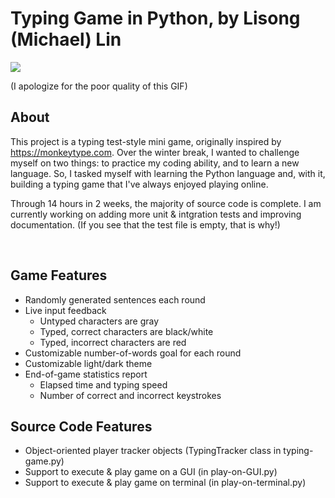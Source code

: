 # Typing Game in Python, by Lisong (Michael) Lin
![](https://i.imgur.com/g4uCmDl.gif)

(I apologize for the poor quality of this GIF)

## About
This project is a typing test-style mini game, originally inspired by https://monkeytype.com. 
Over the winter break, I wanted to challenge myself on two things: to practice my coding ability, and to learn a new language. 
So, I tasked myself with learning the Python language and, with it, building a typing game that I've always enjoyed playing online. 

Through 14 hours in 2 weeks, the majority of source code is complete. I am currently working on adding more unit & intgration tests and improving documentation.
(If you see that the test file is empty, that is why!) 

&nbsp;

## Game Features
- Randomly generated sentences each round
- Live input feedback
  - Untyped characters are gray
  - Typed, correct characters are black/white
  - Typed, incorrect characters are red
- Customizable number-of-words goal for each round
- Customizable light/dark theme
- End-of-game statistics report
  - Elapsed time and typing speed
  - Number of correct and incorrect keystrokes

## Source Code Features
- Object-oriented player tracker objects (TypingTracker class in typing-game.py)
- Support to execute & play game on a GUI (in play-on-GUI.py)
- Support to execute & play game on terminal (in play-on-terminal.py)
